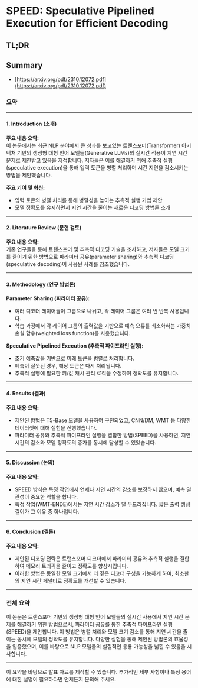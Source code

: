 # SPEED: Speculative Pipelined Execution for Efficient Decoding
## TL;DR
## Summary
- [https://arxiv.org/pdf/2310.12072.pdf](https://arxiv.org/pdf/2310.12072.pdf)

### 요약

---

#### 1. Introduction (소개)

**주요 내용 요약:**  
이 논문에서는 최근 NLP 분야에서 큰 성과를 보고있는 트랜스포머(Transformer) 아키텍처 기반의 생성형 대형 언어 모델들(Generative LLMs)의 실시간 적용이 지연 시간 문제로 제한받고 있음을 지적합니다. 저자들은 이를 해결하기 위해 추측적 실행(speculative execution)을 통해 입력 토큰을 병렬 처리하며 시간 지연을 감소시키는 방법을 제안했습니다.

**주요 기여 및 혁신:**  
- 입력 토큰의 병렬 처리를 통해 병렬성을 높이는 추측적 실행 기법 제안
- 모델 정확도를 유지하면서 지연 시간을 줄이는 새로운 디코딩 방법론 소개

---

#### 2. Literature Review (문헌 검토)

**주요 내용 요약:**  
기존 연구들을 통해 트랜스포머 및 추측적 디코딩 기술을 조사하고, 저자들은 모델 크기를 줄이기 위한 방법으로 파라미터 공유(parameter sharing)와 추측적 디코딩(speculative decoding)이 사용된 사례를 참조했습니다.

---

#### 3. Methodology (연구 방법론)

**Parameter Sharing (파라미터 공유):**
- 여러 디코더 레이어들이 그룹으로 나뉘고, 각 레이어 그룹은 여러 번 반복 사용됩니다.
- 학습 과정에서 각 레이어 그룹의 출력값을 기반으로 예측 오류를 최소화하는 가중치 손실 함수(weighted loss function)를 사용했습니다.

**Speculative Pipelined Execution (추측적 파이프라인 실행):**
- 초기 예측값을 기반으로 미래 토큰을 병렬로 처리합니다.
- 예측이 잘못된 경우, 해당 토큰은 다시 처리됩니다.
- 추측적 실행에 필요한 키/값 캐시 관리 로직을 수정하여 정확도를 유지합니다.

---

#### 4. Results (결과)

**주요 내용 요약:**  
- 제안된 방법은 T5-Base 모델을 사용하여 구현되었고, CNN/DM, WMT 등 다양한 데이터셋에 대해 실험을 진행했습니다.
- 파라미터 공유와 추측적 파이프라인 실행을 결합한 방법(SPEED)을 사용하면, 지연 시간의 감소와 모델 정확도의 증가를 동시에 달성할 수 있었습니다.

---

#### 5. Discussion (논의)

**주요 내용 요약:**  
- SPEED 방식은 특정 작업에서 언제나 지연 시간의 감소를 보장하지 않으며, 예측 일관성이 중요한 역할을 합니다.
- 특정 작업(WMT-ENDE)에서는 지연 시간 감소가 덜 두드러집니다. 짧은 출력 생성 길이가 그 이유 중 하나입니다.

---

#### 6. Conclusion (결론)

**주요 내용 요약:**  
- 제안된 디코딩 전략은 트랜스포머 디코더에서 파라미터 공유와 추측적 실행을 결합하여 메모리 트래픽을 줄이고 정확도를 향상시킵니다.
- 이러한 방법은 동일한 모델 크기에서 더 깊은 디코더 구성을 가능하게 하여, 최소한의 지연 시간 페널티로 정확도를 개선할 수 있습니다.

---

### 전체 요약

이 논문은 트랜스포머 기반의 생성형 대형 언어 모델들의 실시간 사용에서 지연 시간 문제를 해결하기 위한 방법으로서, 파라미터 공유를 통한 추측적 파이프라인 실행(SPEED)을 제안합니다. 이 방법은 병렬 처리와 모델 크기 감소를 통해 지연 시간을 줄이는 동시에 모델의 정확도를 유지합니다. 다양한 실험을 통해 제안된 방법론의 효율성을 입증했으며, 이를 바탕으로 NLP 모델들의 실질적인 응용 가능성을 넓힐 수 있음을 시사합니다.

---

이 요약을 바탕으로 발표 자료를 제작할 수 있습니다. 추가적인 세부 사항이나 특정 용어에 대한 설명이 필요하다면 언제든지 문의해 주세요.